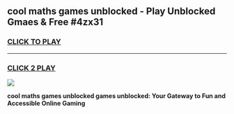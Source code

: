 
## cool maths games unblocked - Play Unblocked Gmaes & Free #4zx31
<h3>
<a href="https://premium.freeplayer.one?title=cool_maths_games_unblocked&ref=03M">CLICK TO PLAY</a></h3>
<hr>

<h3>
<a href="https://premium.freeplayer.one?title=cool_maths_games_unblocked&ref=03M">CLICK 2 PLAY</a>
  
</h3>

<a href="https://premium.freeplayer.one?title=cool_maths_games_unblocked&ref=03M"><img src="https://clearcache.store/games.png"></a>


**cool maths games unblocked games unblocked: Your Gateway to Fun and Accessible Online Gaming**
